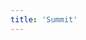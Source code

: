 ```yaml
---
title: 'Summit'
---
```


<column class="no-padding" mode="full">

<block>

<landing-event-sneak-peek></landing-event-sneak-peek>

</block>

</column>